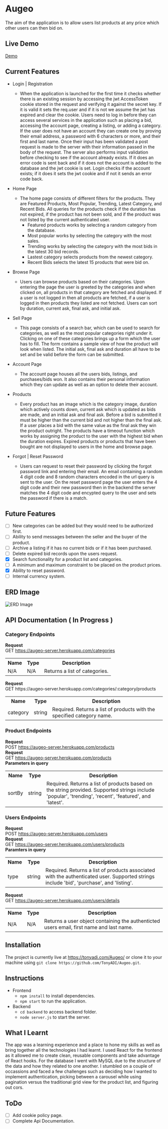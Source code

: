 # Augeo
The aim of the application is to allow users list products at any price which other users can then bid on.

## Live Demo
<a href="https://tonyadi.com/Augeo/" target="_blank">Demo</a>

## Current Features
- Login | Registration
  - When the application is launched for the first time it checks whether there is an existing session by accessing the jwt AccessToken cookie stored in the request and verifying it against the secret key. If it is valid it sets the req.user and if it is not we assume the jwt has expired and clear the cookie.
  Users need to log in before they can access several services in the application such as placing a bid, accessing the account page, creating a listing, or adding a category. If the user does not have an account they can create one by proving their email address, a password with 6 characters or more, and their first and last name. Once their input has been validated a post request is made to the server with their information passed in the body of the request. The server also performs input validation before checking to see if the account already exists. If it does an error code is sent back and if it does not the account is added to the database and the jwt cookie is set. Login checks if the account exists; if it does it sets the jwt cookie and if not it sends an error code back.
- Home Page
  - The home page consists of different filters for the products. They are Featured Products, Most Popular, Trending, Latest Category, and Recent Bids. All queries for the products check if the duration has not expired, if the product has not been sold, and if the product was not listed by the current authenticated user.
    - Featured products works by selecting a random category from the database.
    - Most popular works by selecting the category with the most sales.
    - Trending works by selecting the category with the most bids in the latest 30 bid records.
    - Lastest category selects products from the newest category.
    - Recent Bids selects the latest 15 products that were bid on.
- Browse Page
  - Users can browse products based on their categories. Upon entering the page the user is greeted by the categories and when clicked on, all products in that category are fetched and displayed. If a user is not logged in then all products are fetched, if a user is logged in then products they listed are not fetched. Users can sort by duration, current ask, final ask, and initial ask.
 
- Sell Page
  - This page consists of a search bar, which can be used to search for categories, as well as the most popular categories right under it. Clicking on one of these categories brings up a form which the user has to fill. The form contains a sample view of how the product will look when listed. The initial ask, final ask and duration all have to be set and be valid before the form can be submitted.
 
- Account Page
  -  The account page houses all the users bids, listings, and purchases/bids won. It also contains their personal information which they can update as well as an option to delete their account. 

- Products
  -  Every product has an image which is the category image, duration which actively counts down, current ask which is updated as bids are made, and an initial ask and final ask. Before a bid is submitted it must be higher than the current bid and not higher than the final ask. If a user places a bid with the same value as the final ask they win the product outright. The products have a timeout function which works by assigning the product to the user with the highest bid when the duration expires. Expired products or products that have been bought are not displayed to users in the home and browse page.

- Forgot | Reset Password
  - Users can request to reset their password by clicking the forgot password link and entering their email. An email containing a random 4 digit code and 8 random characters encoded in the url query is sent to the user. On the reset password page the user enters the 4 digit code and their new password then in the backend the server matches the 4 digit code and encypted query to the user and sets the password if there is a match.

## Future Features
- [ ] New categories can be added but they would need to be authorized first.
- [ ] Ability to send messages between the seller and the buyer of the product.
- [ ] Archive a listing if it has no current bids or if it has been purchased.
- [ ] Delete expired bid records upon the users request.
- [x] Search functionality for a product list and categories.
- [ ] A minimum and maximum constraint to be placed on the product prices.
- [x] Ability to reset password.
- [ ] Internal currency system.

## ERD Image
![ERD Image](https://github.com/TonyADI/Augeo/blob/main/src/backend/ERD.png?raw=true)

## API Documentation ( In Progress )
### Category Endpoints
<b>Request</b>
<br>
GET https://augeo-server.herokuapp.com/categories
<br>
<table>
  <tr>
    <th>Name</th>
    <th>Type</th>
    <th>Description</th>
  </tr>
  <tr>
    <td>N/A</td>
    <td>N/A</td>
    <td>Returns a list of categories.</td>
  </tr>
</table>
<b>Request</b>
<br>
GET https://augeo-server.herokuapp.com/categories/:category/products
<br>
<table>
  <tr>
    <th>Name</th>
    <th>Type</th>
    <th>Description</th>
  </tr>
  <tr>
    <td>category</td>
    <td>string</td>
    <td>Required. Returns a list of products with the specified category name.</td>
  </tr>
</table>

### Product Endpoints
<b>Request</b>
<br>
POST https://augeo-server.herokuapp.com/products
<br>
<b>Request</b>
<br>
GET https://augeo-server.herokuapp.com/products
<br>
<b>Parameters in query</b>
<table>
  <tr>
    <th>Name</th>
    <th>Type</th>
    <th>Description</th>
  </tr>
  <tr>
    <td>sortBy</td>
    <td>string</td>
    <td>Required. Returns a list of products based on the string provided. Supported strings include
    'popular', 'trending', 'recent', 'featured', and 'latest'.</td>
  </tr>
</table>

### Users Endpoints
<b>Request</b>
<br>
POST https://augeo-server.herokuapp.com/users
<br>
<b>Request</b>
<br>
GET https://augeo-server.herokuapp.com/users/products
<br>
<b>Paramters in query</b>
<table>
  <tr>
    <th>Name</th>
    <th>Type</th>
    <th>Description</th>
  </tr>
  <tr>
    <td>type</td>
    <td>string</td>
    <td>Required. Returns a list of products associated with the authenticated user. Supported strings include 
    'bid', 'purchase', and 'listing'.</td>
  </tr>
</table>


<b>Request</b>
<br>
GET https://augeo-server.herokuapp.com/users/details
<br>
<table>
  <tr>
    <th>Name</th>
    <th>Type</th>
    <th>Description</th>
  </tr>
  <tr>
    <td>N/A</td>
    <td>N/A</td>
    <td>Returns a user object containing the authenticted users email, first name and last name.</td>
  </tr>
</table>

## Installation
The project is currently live at https://tonyadi.com/Augeo/ or clone it to your machine using `git clone https://github.com/TonyADI/Augeo.git`.
## Instructions
- Frontend
  - `npm install` to install dependencies.
  - `npm start` to run the application.
- Backend
  -  `cd backend` to access backend folder.
  -  `node server.js` to start the server.

## What I Learnt
The app was a learning experience and a place to hone my skills as well as bring together all the technologies I had learnt. I used React for the frontend as it allowed me to create clean, reusable components and take advantage of React hooks. For the database I went with MySQL due to the structure of the data and how they related to one another. I stumbled on a couple of occassions and faced a few challenges such as deciding how I wanted to implement authentication, picking between a carousel while using pagination versus the traditional grid view for the product list, and figuring out cors.

## ToDo
- [ ] Add cookie policy page.
- [ ] Complete Api Documentation.

